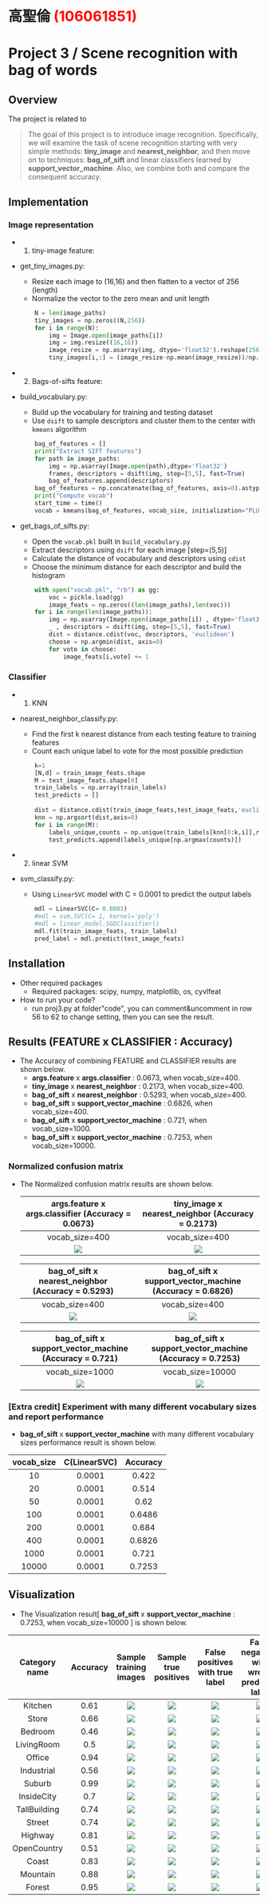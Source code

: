 # 高聖倫 <span style="color:red">(106061851)</span>

# Project 3 / Scene recognition with bag of words

## Overview
The project is related to 
> The goal of this project is to introduce image recognition. Specifically, we will examine the task of scene recognition starting with very simple methods: **tiny_image** and **nearest_neighbor**, and then move on to techniques: **bag_of_sift** and linear classifiers learned by **support_vector_machine**. Also, we combine both and compare the consequent accuracy.


## Implementation
### Image representation
- 1. tiny-image feature: 
- get_tiny_images.py:
    * Resize each image to (16,16) and then flatten to a vector of 256 (length)
    * Normalize the vector to the zero mean and unit length
	```python
		N = len(image_paths)
		tiny_images = np.zeros((N,256))
		for i in range(N):
			img = Image.open(image_paths[i])
			img = img.resize((16,16))
			image_resize = np.asarray(img, dtype='float32').reshape(256,).flatten()
			tiny_images[i,:] = (image_resize-np.mean(image_resize))/np.std(image_resize)
	```

- 2. Bags-of-sifts feature:
- build_vocabulary.py:
    * Build up the vocabulary for training and testing dataset
    * Use `dsift` to sample descriptors and cluster them to the center with `kmeans` algorithm
	```python 
		bag_of_features = []
		print("Extract SIFT features")
		for path in image_paths:
			img = np.asarray(Image.open(path),dtype='float32')
			frames, descriptors = dsift(img, step=[5,5], fast=True)
			bag_of_features.append(descriptors)
		bag_of_features = np.concatenate(bag_of_features, axis=0).astype('float32')
		print("Compute vocab")
		start_time = time()
		vocab = kmeans(bag_of_features, vocab_size, initialization="PLUSPLUS")    
	```


- get_bags_of_sifts.py:
    * Open the `vocab.pkl` built in `build_vocabulary.py`
    * Extract descriptors using `dsift` for each image [step=(5,5)]
    * Calculate the distance of vocabulary and descriptors using `cdist`
    * Choose the minimum distance for each descriptor and build the histogram 
	```python
		with open("vocab.pkl", "rb") as gg:
			voc = pickle.load(gg)
			image_feats = np.zeros((len(image_paths),len(voc)))    
		for i in range(len(image_paths)):
			img = np.asarray(Image.open(image_paths[i]) , dtype='float32')
			_ , descriptors = dsift(img, step=[5,5], fast=True)
			dist = distance.cdist(voc, descriptors, 'euclidean')
			choose = np.argmin(dist, axis=0)
			for vote in choose:
				image_feats[i,vote] += 1    
	```

### Classifier
- 1. KNN
- nearest_neighbor_classify.py:
    * Find the first k nearest distance from each testing feature to training features  
    * Count each unique label to vote for the most possible prediction
	```python
		k=1    
		[N,d] = train_image_feats.shape
		M = test_image_feats.shape[0]
		train_labels = np.array(train_labels)
		test_predicts = []
		
		dist = distance.cdist(train_image_feats,test_image_feats,'euclidean')
		knn = np.argsort(dist,axis=0)
		for i in range(M):  
			labels_unique,counts = np.unique(train_labels[knn[0:k,i]],return_counts = True)
			test_predicts.append(labels_unique[np.argmax(counts)])
	```

- 2. linear SVM
- svm_classify.py:
    * Using `LinearSVC` model with C = 0.0001 to predict the output labels
	```python
		mdl = LinearSVC(C= 0.0001)
		#mdl = svm.SVC(C= 1, kernel='poly')
    	#mdl = linear_model.SGDClassifier()
		mdl.fit(train_image_feats, train_labels)
		pred_label = mdl.predict(test_image_feats)   
	```

	
## Installation
- Other required packages 
    * Required packages: scipy, numpy, matplotlib, os, cyvlfeat
- How to run your code? 
    * run proj3.py at folder"code", you can comment&uncomment in row 56 to 62 to change setting, then you can see the result.

	
## Results (**FEATURE**  x  **CLASSIFIER** : Accuracy)
- The Accuracy of combining FEATURE and CLASSIFIER results are shown below.
    * **args.feature**  x  **args.classifier** : 0.0673, when vocab_size=400.
    * **tiny_image**  x  **nearest_neighbor** : 0.2173, when vocab_size=400.
    * **bag_of_sift**  x  **nearest_neighbor** : 0.5293, when vocab_size=400.
    * **bag_of_sift**  x  **support_vector_machine** : 0.6826, when vocab_size=400.
    * **bag_of_sift**  x  **support_vector_machine** : 0.721, when vocab_size=1000.
    * **bag_of_sift**  x  **support_vector_machine** : 0.7253, when vocab_size=10000.

	
### Normalized confusion matrix
- The Normalized confusion matrix results are shown below.

	|**args.feature**  x  **args.classifier** (Accuracy = 0.0673)|**tiny_image**  x  **nearest_neighbor** (Accuracy = 0.2173)|
	|:---:|:---:|
	| vocab_size=400 | vocab_size=400 |
	|<img  src="1.png">|<img src="2.png">|

	|**bag_of_sift**  x  **nearest_neighbor** (Accuracy = 0.5293)|**bag_of_sift**  x  **support_vector_machine** (Accuracy = 0.6826)|
	|:---:|:---:|
	| vocab_size=400 | vocab_size=400 |
	|<img  src="3.png">|<img src="4.png">|
	
	|**bag_of_sift**  x  **support_vector_machine** (Accuracy = 0.721)|**bag_of_sift**  x  **support_vector_machine** (Accuracy = 0.7253)|
	|:---:|:---:|
	| vocab_size=1000 | vocab_size=10000 |
	|<img  src="5.png">|<img src="6.png">|
	
###  [Extra credit] Experiment with many different vocabulary sizes and report performance
- **bag_of_sift**  x  **support_vector_machine** with many different vocabulary sizes performance result is shown below.

| vocab_size | C(LinearSVC) | Accuracy |
| :-----------: | :-------------------: | :-----------------------------: |
| 10 | 0.0001 | 0.422 |
| 20 | 0.0001 | 0.514 |
| 50 | 0.0001 | 0.62 |
| 100 | 0.0001 | 0.6486 |
| 200 | 0.0001 | 0.684 |
| 400 | 0.0001 | 0.6826 |
| 1000 | 0.0001 | 0.721 |
| 10000 | 0.0001 | 0.7253 |


## Visualization
- The Visualization result[ **bag_of_sift**  x  **support_vector_machine** : 0.7253, when vocab_size=10000 ] is shown below.

| Category name | Accuracy | Sample training images | Sample true positives | False positives with true label | False negatives with wrong predicted label |
| :-----------: | :--------------------: | :-------------------: | :-----------------------------: | :----------------------------------------: | :----------------------------------------: |
| Kitchen | 0.61 | ![](thumbnails/Kitchen_train_image_0001.jpg) | ![](thumbnails/Kitchen_TP_image_0192.jpg) | ![](thumbnails/Kitchen_FP_image_0001.jpg) | ![](thumbnails/Kitchen_FN_image_0190.jpg) |
| Store | 0.66 | ![](thumbnails/Store_train_image_0001.jpg) | ![](thumbnails/Store_TP_image_0151.jpg) | ![](thumbnails/Store_FP_image_0145.jpg) | ![](thumbnails/Store_FN_image_0149.jpg) |
| Bedroom | 0.46 | ![](thumbnails/Bedroom_train_image_0001.jpg) | ![](thumbnails/Bedroom_TP_image_0163.jpg) | ![](thumbnails/Bedroom_FP_image_0121.jpg) | ![](thumbnails/Bedroom_FN_image_0180.jpg) |
| LivingRoom | 0.5 | ![](thumbnails/LivingRoom_train_image_0001.jpg) | ![](thumbnails/LivingRoom_TP_image_0147.jpg) | ![](thumbnails/LivingRoom_FP_image_0008.jpg) | ![](thumbnails/LivingRoom_FN_image_0143.jpg) |
| Office | 0.94 | ![](thumbnails/Office_train_image_0002.jpg) | ![](thumbnails/Office_TP_image_0185.jpg) | ![](thumbnails/Office_FP_image_0002.jpg) | ![](thumbnails/Office_FN_image_0130.jpg) |
| Industrial | 0.56 | ![](thumbnails/Industrial_train_image_0002.jpg) | ![](thumbnails/Industrial_TP_image_0152.jpg) | ![](thumbnails/Industrial_FP_image_0146.jpg) | ![](thumbnails/Industrial_FN_image_0148.jpg) |
| Suburb | 0.99 | ![](thumbnails/Suburb_train_image_0002.jpg) | ![](thumbnails/Suburb_TP_image_0176.jpg) | ![](thumbnails/Suburb_FP_image_0081.jpg) | ![](thumbnails/Suburb_FN_image_0013.jpg) |
| InsideCity | 0.7 | ![](thumbnails/InsideCity_train_image_0005.jpg) | ![](thumbnails/InsideCity_TP_image_0140.jpg) | ![](thumbnails/InsideCity_FP_image_0047.jpg) | ![](thumbnails/InsideCity_FN_image_0139.jpg) |
| TallBuilding | 0.74 | ![](thumbnails/TallBuilding_train_image_0010.jpg) | ![](thumbnails/TallBuilding_TP_image_0129.jpg) | ![](thumbnails/TallBuilding_FP_image_0137.jpg) | ![](thumbnails/TallBuilding_FN_image_0131.jpg) |
| Street | 0.74 | ![](thumbnails/Street_train_image_0001.jpg) | ![](thumbnails/Street_TP_image_0149.jpg) | ![](thumbnails/Street_FP_image_0128.jpg) | ![](thumbnails/Street_FN_image_0146.jpg) |
| Highway | 0.81 | ![](thumbnails/Highway_train_image_0009.jpg) | ![](thumbnails/Highway_TP_image_0162.jpg) | ![](thumbnails/Highway_FP_image_0107.jpg) | ![](thumbnails/Highway_FN_image_0144.jpg) |
| OpenCountry | 0.51 | ![](thumbnails/OpenCountry_train_image_0003.jpg) | ![](thumbnails/OpenCountry_TP_image_0125.jpg) | ![](thumbnails/OpenCountry_FP_image_0103.jpg) | ![](thumbnails/OpenCountry_FN_image_0123.jpg) |
| Coast | 0.83 | ![](thumbnails/Coast_train_image_0006.jpg) | ![](thumbnails/Coast_TP_image_0130.jpg) | ![](thumbnails/Coast_FP_image_0060.jpg) | ![](thumbnails/Coast_FN_image_0122.jpg) |
| Mountain | 0.88 | ![](thumbnails/Mountain_train_image_0002.jpg) | ![](thumbnails/Mountain_TP_image_0123.jpg) | ![](thumbnails/Mountain_FP_image_0124.jpg) | ![](thumbnails/Mountain_FN_image_0103.jpg) |
| Forest | 0.95 | ![](thumbnails/Forest_train_image_0003.jpg) | ![](thumbnails/Forest_TP_image_0142.jpg) | ![](thumbnails/Forest_FP_image_0101.jpg) | ![](thumbnails/Forest_FN_image_0128.jpg) |
